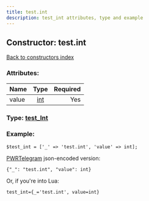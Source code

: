 ```yaml
---
title: test.int
description: test_int attributes, type and example
---
```

## Constructor: test.int  
[Back to constructors index](index.md)



### Attributes:

| Name     |    Type       | Required |
|----------|:-------------:|---------:|
|value|[int](../types/int.md) | Yes|



### Type: [test\_Int](../types/test_Int.md)


### Example:

```
$test_int = ['_' => 'test.int', 'value' => int];
```  

[PWRTelegram](https://pwrtelegram.xyz) json-encoded version:

```
{"_": "test.int", "value": int}
```


Or, if you're into Lua:  


```
test_int={_='test.int', value=int}

```



